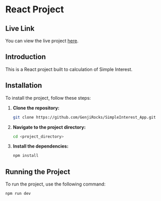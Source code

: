 # React Project

## Live Link
You can view the live project [here](<https://simple-interest-app-omega.vercel.app/>).

## Introduction
This is a React project built to calculation of Simple Interest.

## Installation
To install the project, follow these steps:

1. **Clone the repository:**

    ```sh
    git clone https://github.com/GenjiRocks/SimpleInterest_App.git
    ```

2. **Navigate to the project directory:**

    ```sh
    cd <project_directory>
    ```

3. **Install the dependencies:**

    ```sh
    npm install
    ```

## Running the Project
To run the project, use the following command:

```sh
npm run dev
